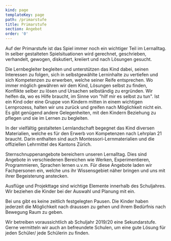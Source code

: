 ```yaml
---
kind: page
templateKey: page
path: /primarstufe
title: Primarstufe
section: Angebot
order: '0'
---
```

Auf der Primarstufe ist das Spiel immer noch ein wichtiger Teil im Lernalltag. In selber gestalteten Spielsituationen wird gerechnet, geschrieben, verhandelt, gewogen, diskutiert, kreiiert und nach Lösungen gesucht. 

Die Lernbegleiter begleiten und unterstützen das Kind dabei, seinen Interessen zu folgen, sich in selbstgewählte Lerninhalte zu vertiefen und sich Kompetenzen zu erwerben, welche seiner Reife entsprechen. Wo immer möglich gewähren wir dem Kind, Lösungen selbst zu finden, Konflikte selber zu lösen und Ursachen selbständig zu ergründen. Wir helfen da, wo es Hilfe braucht, im Sinne von "hilf mir es selbst zu tun". Ist ein Kind oder eine Gruppe von Kindern mitten in einem wichtigen Lernprozess, halten wir uns zurück und greifen nach Möglichkeit nicht ein. Es gibt genügend andere Gelegenheiten, mit den Kindern Beziehung zu pflegen und sie im Lernen zu begleiten. 

In der vielfältig gestalteten Lernlandschaft begegnet das Kind diversen Materialien, welche es für den Erwerb von Kompetenzen nach Lehrplan 21 braucht. Darin enthalten sind auch Montessori-Lernmaterialien und die offiziellen Lehrmittel des Kantons Zürich.

Sternschnuppenangebote bereichern unseren Lernalltag. Dies sind Angebote in verschiedenen Bereichen wie Werken, Experimentieren, Programmieren, Sprachen lernen u.v.m. Für diese Angebote laden wir Fachpersonen ein, welche uns ihr Wissensgebiet näher bringen und uns mit ihrer Begeisterung anstecken. 

Ausflüge und Projekttage sind wichtige Elemente innerhalb des Schuljahres. Wir beziehen die Kinder bei der Auswahl und Planung mit ein.

Bei uns gibt es keine zeitlich festgelegten Pausen. Die Kinder haben jederzeit die Möglichkeit nach draussen zu gehen und ihrem Bedürfnis nach Bewegung Raum zu geben.

Wir betreiben voraussichtlich ab Schuljahr 2019/20 eine Sekundarstufe. Gerne vermitteln wir auch an befreundete Schulen, um eine gute Lösung für jeden Schüler/ jede Schülerin zu finden.
